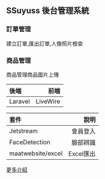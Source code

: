 ## SSuyuss 後台管理系統

### 訂單管理
建立訂單,匯出訂單,人像照片檢查

### 商品管理
商品管理商品圖片上傳

| 後端 | 前端 |
| :-----| ----: | 
| Laravel | LiveWire | 

| 套件 | 說明 |
| :-----| ----: | 
| Jetstream | 會員登入 | 
| FaceDetection | 臉部辨識 | 
| maatwebsite/excel | Excel匯出 | 

<p><a href="https://drive.google.com/file/d/1P6kfvA6k4ak6rTnMl6KZE6ziPqwmZmU1/view?usp=share_link">更多介紹</a> </p>
